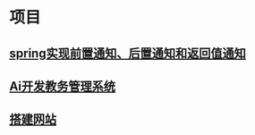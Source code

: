 # 项目

## [spring实现前置通知、后置通知和返回值通知](blog/spring实现前置通知、后置通知和返回值通知/spring实现前置通知、后置通知和返回值通知.md)

## [Ai开发教务管理系统](blog/ai开发教务管理系统/AI开发教务管理系统.md)

## [搭建网站](blog/website/搭建个人博客.md)